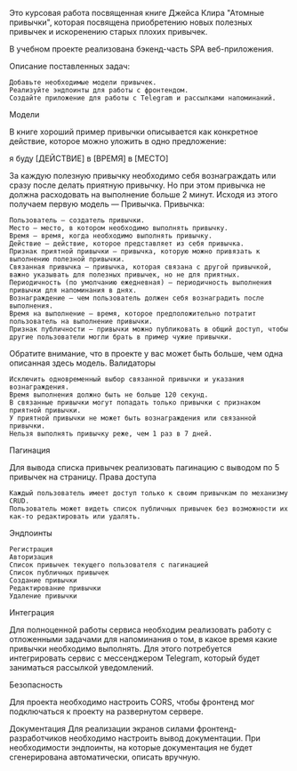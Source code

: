 Это курсовая работа посвященная книге Джейса Клира "Атомные привычки", которая посвящена приобретению новых полезных привычек и искоренению старых плохих привычек.

В учебном проекте реализована бэкенд-часть SPA веб-приложения.

Описание поставленных задач:

    Добавьте необходимые модели привычек.
    Реализуйте эндпоинты для работы с фронтендом.
    Создайте приложение для работы с Telegram и рассылками напоминаний.

Модели

В книге хороший пример привычки описывается как конкретное действие, которое можно уложить в одно предложение:

я буду [ДЕЙСТВИЕ] в [ВРЕМЯ] в [МЕСТО]

За каждую полезную привычку необходимо себя вознаграждать или сразу после делать приятную привычку. Но при этом привычка не должна расходовать на выполнение больше 2 минут. Исходя из этого получаем первую модель — Привычка.
Привычка:

    Пользователь — создатель привычки.
    Место — место, в котором необходимо выполнять привычку.
    Время — время, когда необходимо выполнять привычку.
    Действие — действие, которое представляет из себя привычка.
    Признак приятной привычки — привычка, которую можно привязать к выполнению полезной привычки.
    Связанная привычка — привычка, которая связана с другой привычкой, важно указывать для полезных привычек, но не для приятных.
    Периодичность (по умолчанию ежедневная) — периодичность выполнения привычки для напоминания в днях.
    Вознаграждение — чем пользователь должен себя вознаградить после выполнения.
    Время на выполнение — время, которое предположительно потратит пользователь на выполнение привычки.
    Признак публичности — привычки можно публиковать в общий доступ, чтобы другие пользователи могли брать в пример чужие привычки.

Обратите внимание, что в проекте у вас может быть больше, чем одна описанная здесь модель.
Валидаторы

    Исключить одновременный выбор связанной привычки и указания вознаграждения.
    Время выполнения должно быть не больше 120 секунд.
    В связанные привычки могут попадать только привычки с признаком приятной привычки.
    У приятной привычки не может быть вознаграждения или связанной привычки.
    Нельзя выполнять привычку реже, чем 1 раз в 7 дней.

Пагинация

Для вывода списка привычек реализовать пагинацию с выводом по 5 привычек на страницу.
Права доступа

    Каждый пользователь имеет доступ только к своим привычкам по механизму CRUD.
    Пользователь может видеть список публичных привычек без возможности их как-то редактировать или удалять.

Эндпоинты

    Регистрация
    Авторизация
    Список привычек текущего пользователя с пагинацией
    Список публичных привычек
    Создание привычки
    Редактирование привычки
    Удаление привычки

Интеграция

  Для полноценной работы сервиса необходим реализовать работу с отложенными задачами для напоминания о том, в какое время какие привычки необходимо выполнять.
  Для этого потребуется интегрировать сервис с мессенджером Telegram, который будет заниматься рассылкой уведомлений.

Безопасность

  Для проекта необходимо настроить CORS, чтобы фронтенд мог подключаться к проекту на развернутом сервере.
  
Документация
  Для реализации экранов силами фронтенд-разработчиков необходимо настроить вывод документации. При необходимости эндпоинты, на которые документация не будет   сгенерирована автоматически, описать вручную.
